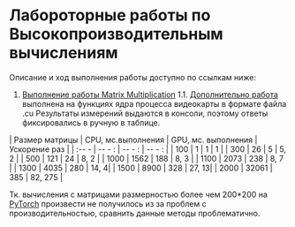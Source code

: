 # Лабороторные работы по Высокопроизводительным вычислениям

Описание и ход выполнения работы доступно по ссылкам ниже:
1. [Выполнение работы Matrix Multiplication](https://github.com/bnepryakhin63/ssau2022/blob/main/HPC-Fall/Lab0_MatMul.ipynb)
1.1. [Дополнительно работа](https://github.com/bnepryakhin63/ssau2022/blob/main/HPC-Fall/MatMul_cuda) выполнена на функциях ядра процесса видеокарты в формате файла .cu
Результаты измерений выдаются в консоли, поэтому ответы фиксировались в ручную в таблице.

| Размер матрицы | CPU, мс.выполнения | GPU, мс. выполнения			  | Ускорение раз		 |
| :-- -			 | -- - :			| -- - :		  | -- - :			 |
| 100			 | 1				| 1 | 1      |
| 300 | 26 | 5 | 5, 2       |
| 500 | 121 | 24 | 8, 2       |
| 1000 | 1562 | 188 | 8, 3       |
| 1100 | 2073 | 238 | 8, 7       |
| 1300 | 4035 | 280 | 14, 4|
| 1500 | 8900 | 328 | 27, 13|
| 2000 | 32061 | 385 | 82, 275 |

Тк. вычисления с матрицами размерностью более чем 200*200 на [PyTorch](https://github.com/bnepryakhin63/ssau2022/blob/main/HPC-Fall/Lab0_MatMul.ipynb) произвести не получилось из за проблем с производительностью, сравнить данные методы проблематично.